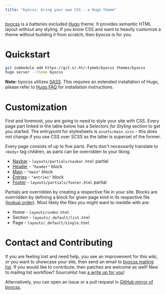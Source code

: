 ```yaml
---
title: "byocss: bring your own CSS - a Hugo theme"
---
```


[byocss](https://sr.ht/~tymek/byocss) is a batteries excluded [Hugo](https://gohugo.io) theme.
It provides semantic HTML layout without any styling.
If you know CSS and want to heavily customize a theme without building it from scratch, then byocss is for you.

# Quickstart
```sh
git submodule add https://git.sr.ht/~tymek/byocss themes/byocss
hugo server --theme byocss
```

<div class="alert alert-warning">
<strong>Note:</strong> byocss utilizes <a href="https://sass-lang.com/">SASS</a>.
This requires an extended installation of Hugo, please refer to <a href="https://gohugo.io/troubleshooting/faq/#i-get--this-feature-is-not-available-in-your-current-hugo-version">Hugo FAQ</a> for installation instructions.
</div>

# Customization
First and foremost, you are going to need to style your site with CSS.
Every page part linked in the table below has a _Selectors for Styling_ section to get you started.
The entrypoint for stylesheets is `assets/main.scss` - this does not change if you use CSS over SCSS as the latter is superset of the former.

Every page consists of up to five parts.
Parts don't necessarily translate to `<body>` tag children, as parts can be overridden to your liking.

- [Navbar](navbar.md) - `layouts/partials/navbar.html` partial
- [Header](header.md) - `"header"` block
- [Main](main.md) - `"main"` block
- [Entries](entries.md) - `"entries"` block
- [Footer](footer.md) - `layouts/partials/footer.html` partial

Partials are overridden by creating a respective file in your site.
Blocks are overridden by defining a block for given page kind in its respective file ([lookup order](https://gohugo.io/templates/lookup-order/)).
Most likely the files you might want to meddle with are:

- Home - `layouts/index.html`
- Section - `layouts/_default/list.html`
- Page - `layouts/_default/single.html`

# Contact and Contributing
If you are feeling lost and need help, you see an improvement for this wiki, or you want to showcase your site, then send an email to [byocss mailing list](https://lists.sr.ht/~tymek/byocss).
If you would like to contribute, then patches are welcome as well! New to mailing list workflow? SourceHut has [a write up for you](https://man.sr.ht/lists.sr.ht/#new-to-mailing-lists)!

Alternatively, you can open an issue or a pull request in [GitHub mirror of byocss](https://github.com/TymekDev/byocss).
